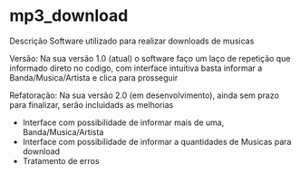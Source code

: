 # mp3_download

Descrição
Software utilizado para realizar downloads de musicas 

Versão:
Na sua versão 1.0 (atual) o software faço um laço de repetição que informado direto no codigo, com interface intuitiva basta informar a Banda/Musica/Artista e clica para prosseguir

Refatoração:
Na sua versão 2.0 (em desenvolvimento), ainda sem prazo para finalizar, serão incluidads as melhorias
* Interface com possibilidade de informar mais de uma, Banda/Musica/Artista
* Interface com possibilidade de informar a quantidades de Musicas para download
* Tratamento de erros
